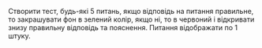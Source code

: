 Створити тест, будь-які 5 питань, якщо відповідь на питання правильне, то закрашувати фон в зелений колір, якщо ні, то в червоний і відкривати знизу правильну відповідь та пояснення. Питання відображати по 1 штуку.